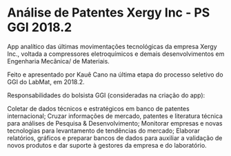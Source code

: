 ﻿# Análise de Patentes Xergy Inc - PS GGI 2018.2

App analítico das últimas movimentações tecnológicas da empresa Xergy Inc., voltada a compressores eletroquímicos e demais
desenvolvimentos em Engenharia Mecânica/ de Materiais.

Feito e apresentado por Kauê Cano na última etapa do processo seletivo do GGI do LabMat, em 2018.2.

Responsabilidades do bolsista GGI (consideradas na criação do app):

Coletar de dados técnicos e estratégicos em banco de patentes internacional;
Cruzar informações de mercado, patentes e literatura técnica para análises de Pesquisa & Desenvolvimento;
Monitorar empresas e novas tecnologias para levantamento de tendências do mercado;
Elaborar relatórios, gráficos e preparar bancos de dados para auxiliar a validação de novos produtos e dar suporte à gestores da empresa e do laboratório.



